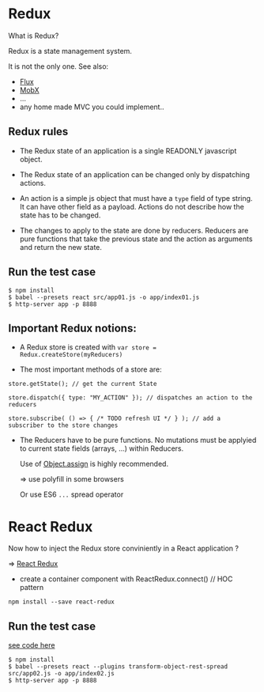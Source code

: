 # Redux

What is Redux?

Redux is a state management system.

It is not the only one. See also:
- [Flux](https://github.com/facebook/flux)
- [MobX](https://github.com/mobxjs)
- ...
- any home made MVC you could implement..


## Redux rules

* The Redux state of an application is a single READONLY javascript object.

* The Redux state of an application can be changed only by dispatching actions.

* An action is a simple js object that must have a `type` field of type string. It can have other field as a payload. Actions do not describe how the state has to be changed.

* The changes to apply to the state are done by reducers. Reducers are pure functions that take the previous state and the action as arguments and return the new state.


## Run the test case

```
$ npm install
$ babel --presets react src/app01.js -o app/index01.js
$ http-server app -p 8888
```


## Important Redux notions:

* A Redux store is created with `var store = Redux.createStore(myReducers)`

* The most important methods of a store are:
```
store.getState(); // get the current State

store.dispatch({ type: "MY_ACTION" }); // dispatches an action to the reducers

store.subscribe( () => { /* TODO refresh UI */ } ); // add a subscriber to the store changes
```

* The Reducers have to be pure functions. No mutations must be applyied to current state fields (arrays, ...) within Reducers. 

  Use of [Object.assign](https://developer.mozilla.org/en-US/docs/Web/JavaScript/Reference/Global_Objects/Object/assign) is highly recommended.

  => use polyfill in some browsers

  Or use ES6 `...` spread operator



# React Redux

Now how to inject the Redux store conviniently in a React application ?

=> [React Redux](https://github.com/reactjs/react-redux)

* create a container component with ReactRedux.connect() // HOC pattern

```
npm install --save react-redux
```


## Run the test case

[see code here](./src/app02.js)

```
$ npm install
$ babel --presets react --plugins transform-object-rest-spread src/app02.js -o app/index02.js
$ http-server app -p 8888
```


